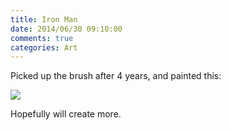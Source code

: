 ```yaml
---
title: Iron Man
date: 2014/06/30 09:10:00
comments: true
categories: Art
---
```


Picked up the brush after 4 years, and painted this: <span class="more"></span>

![](http://static.bhashkar.me/images/IMG_20140629_213859.jpg)

Hopefully will create more.